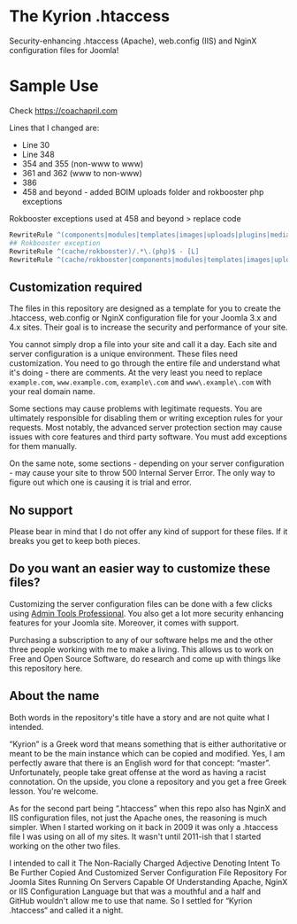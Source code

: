 # The Kyrion .htaccess

Security-enhancing .htaccess (Apache), web.config (IIS) and NginX configuration files for Joomla!

# Sample Use

Check https://coachapril.com

Lines that I changed are:

- Line 30
- Line 348
- 354 and 355 (non-www to www)
- 361 and 362 (www to non-www)
- 386
- 458 and beyond - added BOIM uploads folder and rokbooster php exceptions

Rokbooster exceptions used at 458 and beyond > replace code

```apache
RewriteRule ^(components|modules|templates|images|uploads|plugins|media|libraries|media/jui/fonts)/.*\.(jpe|jpg|jpeg|jp2|jpe2|png|gif|bmp|css|js|swf|html|mpg|mp3|mpeg|mp4|avi|wav|ogg|ogv|xls|xlsx|doc|docx|ppt|pptx|zip|rar|pdf|xps|txt|7z|svg|odt|ods|odp|flv|mov|ico|htm|ttf|woff|woff2|eot|JPG|JPEG|PNG|GIF|CSS|JS|TTF|WOFF|WOFF2|EOT|ico|ICO)$ - [L]
## Rokbooster exception
RewriteRule ^(cache/rokbooster)/.*\.(php)$ - [L]
RewriteRule ^(cache/rokbooster|components|modules|templates|images|uploads|plugins|media|libraries|media/jui/fonts)/ - [F]
```

## Customization required

The files in this repository are designed as a template for you to create the .htaccess, web.config or NginX configuration file for your Joomla 3.x and 4.x sites. Their goal is to increase the security and performance of your site.

You cannot simply drop a file into your site and call it a day. Each site and server configuration is a unique environment. These files need customization. You need to go through the entire file and understand what it's doing - there are comments. At the very least you need to replace `example.com`, `www.example.com`, `example\.com` and `www\.example\.com` with your real domain name.

Some sections may cause problems with legitimate requests. You are ultimately responsible for disabling them or writing exception rules for your requests. Most notably, the advanced server protection section may cause issues with core features and third party software. You must add exceptions for them manually.

On the same note, some sections - depending on your server configuration - may cause your site to throw 500 Internal Server Error. The only way to figure out which one is causing it is trial and error.

## No support

Please bear in mind that I do not offer any kind of support for these files. If it breaks you get to keep both pieces.

## Do you want an easier way to customize these files?

Customizing the server configuration files can be done with a few clicks using [Admin Tools Professional](http://www.akeebabackup.com/software/admin-tools.html). You also get a lot more security enhancing features for your Joomla site. Moreover, it comes with support.

Purchasing a subscription to any of our software helps me and the other three people working with me to make a living. This allows us to work on Free and Open Source Software, do research and come up with things like this repository here.

## About the name

Both words in the repository's title have a story and are not quite what I intended.

“Kyrion” is a Greek word that means something that is either authoritative or meant to be the main instance which can be copied and modified. Yes, I am perfectly aware that there is an English word for that concept: “master”. Unfortunately, people take great offense at the word as having a racist connotation. On the upside, you clone a repository and you get a free Greek lesson. You're welcome.

As for the second part being “.htaccess” when this repo also has NginX and IIS configuration files, not just the Apache ones, the reasoning is much simpler. When I started working on it back in 2009 it was only a .htaccess file I was using on all of my sites. It wasn't until 2011-ish that I started working on the other two files.

I intended to call it The Non-Racially Charged Adjective Denoting Intent To Be Further Copied And Customized Server Configuration File Repository For Joomla Sites Running On Servers Capable Of Understanding Apache, NginX or IIS Configuration Language but that was a mouthful and a half and GitHub wouldn't allow me to use that name. So I settled for “Kyrion .htaccess“ and called it a night.